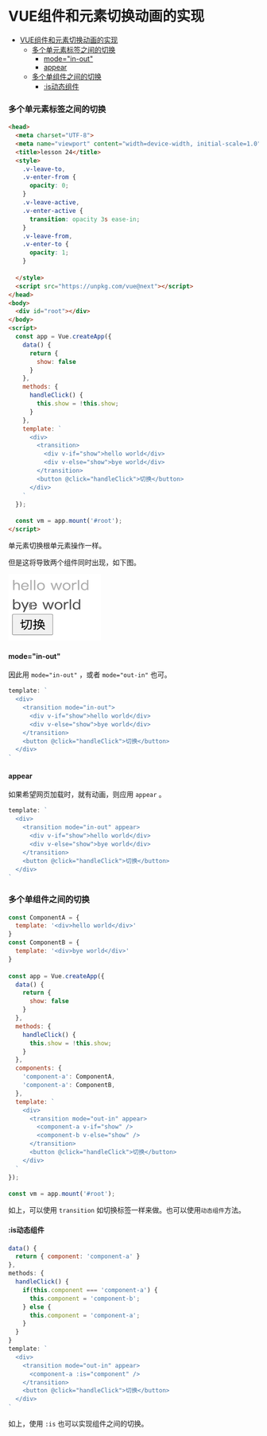 # VUE组件和元素切换动画的实现

<!-- @import "[TOC]" {cmd="toc" depthFrom=1 depthTo=6 orderedList=false} -->

<!-- code_chunk_output -->

- [VUE组件和元素切换动画的实现](#vue组件和元素切换动画的实现)
    - [多个单元素标签之间的切换](#多个单元素标签之间的切换)
      - [mode="in-out"](#modein-out)
      - [appear](#appear)
    - [多个单组件之间的切换](#多个单组件之间的切换)
      - [:is动态组件](#is动态组件)

<!-- /code_chunk_output -->

### 多个单元素标签之间的切换
```html
<head>
  <meta charset="UTF-8">
  <meta name="viewport" content="width=device-width, initial-scale=1.0">
  <title>lesson 24</title>
  <style>
    .v-leave-to,
    .v-enter-from {
      opacity: 0;
    }
    .v-leave-active,
    .v-enter-active {
      transition: opacity 3s ease-in;
    }
    .v-leave-from,
    .v-enter-to {
      opacity: 1;
    }
    
  </style>
  <script src="https://unpkg.com/vue@next"></script>
</head>
<body>
  <div id="root"></div>
</body>
<script>
  const app = Vue.createApp({
    data() {
      return {
        show: false
      }
    },
    methods: {
      handleClick() {
        this.show = !this.show;
      }
    },
    template: `
      <div>
        <transition>
          <div v-if="show">hello world</div>
          <div v-else="show">bye world</div>
        </transition>
        <button @click="handleClick">切换</button>
      </div>
    `
  });

  const vm = app.mount('#root');
</script>
```

单元素切换根单元素操作一样。

但是这将导致两个组件同时出现，如下图。

![](./images/20210424单元素切换.png)

#### mode="in-out"

因此用 `mode="in-out"` ，或者 `mode="out-in"` 也可。

```js
template: `
  <div>
    <transition mode="in-out">
      <div v-if="show">hello world</div>
      <div v-else="show">bye world</div>
    </transition>
    <button @click="handleClick">切换</button>
  </div>
`
```

#### appear
如果希望网页加载时，就有动画，则应用 `appear` 。

```js
template: `
  <div>
    <transition mode="in-out" appear>
      <div v-if="show">hello world</div>
      <div v-else="show">bye world</div>
    </transition>
    <button @click="handleClick">切换</button>
  </div>
`
```

### 多个单组件之间的切换
```js
const ComponentA = {
  template: '<div>hello world</div>'
}
const ComponentB = {
  template: '<div>bye world</div>'
}

const app = Vue.createApp({
  data() {
    return {
      show: false
    }
  },
  methods: {
    handleClick() {
      this.show = !this.show;
    }
  },
  components: {
    'component-a': ComponentA,
    'component-a': ComponentB,
  },
  template: `
    <div>
      <transition mode="out-in" appear>
        <component-a v-if="show" />
        <component-b v-else="show" />
      </transition>
      <button @click="handleClick">切换</button>
    </div>
  `
});

const vm = app.mount('#root');
```

如上，可以使用 `transition` 如切换标签一样来做。也可以使用`动态组件`方法。

#### :is动态组件

```js
data() {
  return { component: 'component-a' }
},
methods: {
  handleClick() {
    if(this.component === 'component-a') {
      this.component = 'component-b';
    } else {
      this.component = 'component-a';
    }
  }
}
template: `
  <div>
    <transition mode="out-in" appear>
      <component-a :is="component" />
    </transition>
    <button @click="handleClick">切换</button>
  </div>
`
```

如上，使用 `:is` 也可以实现组件之间的切换。

